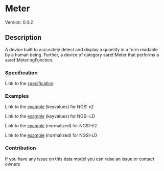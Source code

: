 # Meter
Version: 0.0.2

## Description 

A device built to accurately detect and display a quantity in a form readable by a human being. Further, a device of category saref:Meter that performs a saref:MeteringFunction.
### Specification

Link to the [specification](https://github.com/smart-data-models/incubated/tree/master/SAREF/saref/Meter/doc/spec.md)

### Examples

Link to the [example](https://github.com/smart-data-models/incubated/tree/master/SAREF/saref/Meter/examples/example.json) (keyvalues) for NGSI v2

Link to the [example](https://github.com/smart-data-models/incubated/tree/master/SAREF/saref/Meter/examples/example.jsonld) (keyvalues) for NGSI-LD

Link to the [example](https://github.com/smart-data-models/incubated/tree/master/SAREF/saref/Meter/examples/example-normalized.json) (normalized) for NGSI-V2

Link to the [example](https://github.com/smart-data-models/incubated/tree/master/SAREF/saref/Meter/examples/example-normalized.jsonld) (normalized) for NGSI-LD
### Contribution

 If you have any issue on this data model you can raise an issue or contact owners
